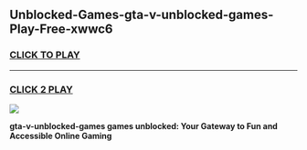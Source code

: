 
## Unblocked-Games-gta-v-unblocked-games-Play-Free-xwwc6
<h3>
<a href="https://premium76.site?title=gta-v-unblocked-games&ref=23A">CLICK TO PLAY</a></h3>
<hr>

<h3>
<a href="https://premium76.site?title=gta-v-unblocked-games&ref=23A">CLICK 2 PLAY</a>
  
</h3>

<a href="https://premium76.site?title=gta-v-unblocked-games&ref=23A"><img src="https://clearcache.store/games.png"></a>


**gta-v-unblocked-games games unblocked: Your Gateway to Fun and Accessible Online Gaming**
